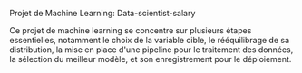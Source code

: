 Projet de Machine Learning: Data-scientist-salary


Ce projet de machine learning se concentre sur plusieurs étapes essentielles, notamment le choix de la variable cible, le rééquilibrage de sa distribution, la mise en place d'une pipeline pour le traitement des données, la sélection du meilleur modèle, et son enregistrement pour le déploiement.